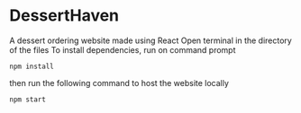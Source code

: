 # DessertHaven
 A dessert ordering website made using React
 Open terminal in the directory of the files
 To install dependencies, run on command prompt
 ```
 npm install
 ```
 then run the following command to host the website locally
 ```
 npm start
 ```

